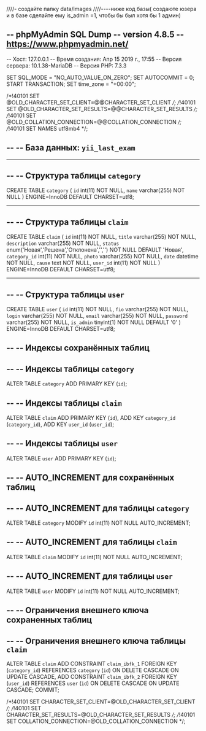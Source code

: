 ////- создайте папку data/images
////----ниже код базы( создаюте юзера и в базе сделайте ему is_admin =1, чтобы бы был хотя бы 1 админ)

-- phpMyAdmin SQL Dump
-- version 4.8.5
-- https://www.phpmyadmin.net/
--
-- Хост: 127.0.0.1
-- Время создания: Апр 15 2019 г., 17:55
-- Версия сервера: 10.1.38-MariaDB
-- Версия PHP: 7.3.3

SET SQL_MODE = "NO_AUTO_VALUE_ON_ZERO";
SET AUTOCOMMIT = 0;
START TRANSACTION;
SET time_zone = "+00:00";


/*!40101 SET @OLD_CHARACTER_SET_CLIENT=@@CHARACTER_SET_CLIENT */;
/*!40101 SET @OLD_CHARACTER_SET_RESULTS=@@CHARACTER_SET_RESULTS */;
/*!40101 SET @OLD_COLLATION_CONNECTION=@@COLLATION_CONNECTION */;
/*!40101 SET NAMES utf8mb4 */;

--
-- База данных: `yii_last_exam`
--

-- --------------------------------------------------------

--
-- Структура таблицы `category`
--

CREATE TABLE `category` (
  `id` int(11) NOT NULL,
  `name` varchar(255) NOT NULL
) ENGINE=InnoDB DEFAULT CHARSET=utf8;

-- --------------------------------------------------------

--
-- Структура таблицы `claim`
--

CREATE TABLE `claim` (
  `id` int(11) NOT NULL,
  `title` varchar(255) NOT NULL,
  `description` varchar(255) NOT NULL,
  `status` enum('Новая','Решена','Отклонена','','') NOT NULL DEFAULT 'Новая',
  `category_id` int(11) NOT NULL,
  `photo` varchar(255) NOT NULL,
  `date` datetime NOT NULL,
  `cause` text NOT NULL,
  `user_id` int(11) NOT NULL
) ENGINE=InnoDB DEFAULT CHARSET=utf8;

-- --------------------------------------------------------

--
-- Структура таблицы `user`
--

CREATE TABLE `user` (
  `id` int(11) NOT NULL,
  `fio` varchar(255) NOT NULL,
  `login` varchar(255) NOT NULL,
  `email` varchar(255) NOT NULL,
  `password` varchar(255) NOT NULL,
  `is_admin` tinyint(1) NOT NULL DEFAULT '0'
) ENGINE=InnoDB DEFAULT CHARSET=utf8;

--
-- Индексы сохранённых таблиц
--

--
-- Индексы таблицы `category`
--
ALTER TABLE `category`
  ADD PRIMARY KEY (`id`);

--
-- Индексы таблицы `claim`
--
ALTER TABLE `claim`
  ADD PRIMARY KEY (`id`),
  ADD KEY `category_id` (`category_id`),
  ADD KEY `user_id` (`user_id`);

--
-- Индексы таблицы `user`
--
ALTER TABLE `user`
  ADD PRIMARY KEY (`id`);

--
-- AUTO_INCREMENT для сохранённых таблиц
--

--
-- AUTO_INCREMENT для таблицы `category`
--
ALTER TABLE `category`
  MODIFY `id` int(11) NOT NULL AUTO_INCREMENT;

--
-- AUTO_INCREMENT для таблицы `claim`
--
ALTER TABLE `claim`
  MODIFY `id` int(11) NOT NULL AUTO_INCREMENT;

--
-- AUTO_INCREMENT для таблицы `user`
--
ALTER TABLE `user`
  MODIFY `id` int(11) NOT NULL AUTO_INCREMENT;

--
-- Ограничения внешнего ключа сохраненных таблиц
--

--
-- Ограничения внешнего ключа таблицы `claim`
--
ALTER TABLE `claim`
  ADD CONSTRAINT `claim_ibfk_1` FOREIGN KEY (`category_id`) REFERENCES `category` (`id`) ON DELETE CASCADE ON UPDATE CASCADE,
  ADD CONSTRAINT `claim_ibfk_2` FOREIGN KEY (`user_id`) REFERENCES `user` (`id`) ON DELETE CASCADE ON UPDATE CASCADE;
COMMIT;

/*!40101 SET CHARACTER_SET_CLIENT=@OLD_CHARACTER_SET_CLIENT */;
/*!40101 SET CHARACTER_SET_RESULTS=@OLD_CHARACTER_SET_RESULTS */;
/*!40101 SET COLLATION_CONNECTION=@OLD_COLLATION_CONNECTION */;
